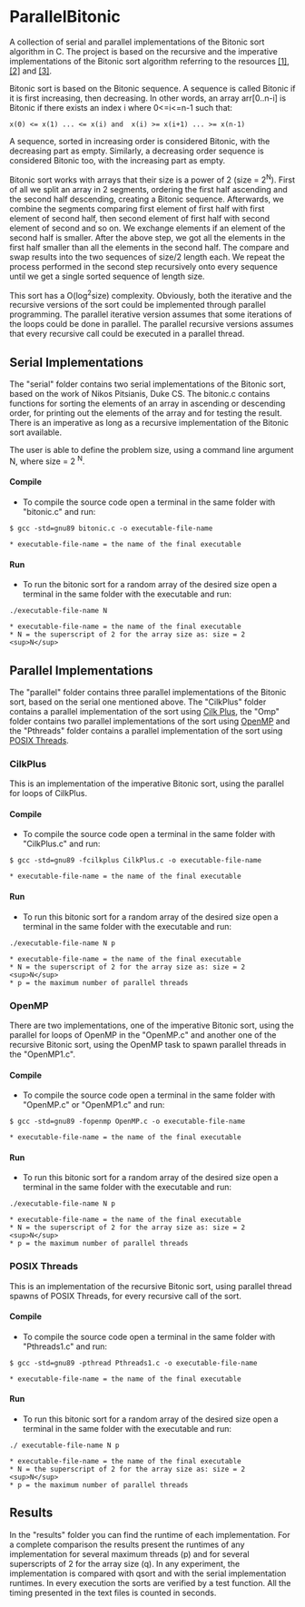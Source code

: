 

# ParallelBitonic
A collection of serial and parallel implementations of the Bitonic sort algorithm in C. The project is based on the recursive and the imperative implementations of the Bitonic sort algorithm referring to the resources [[1]](http://www.cag.lcs.mit.edu/streamit/results/bitonic/code/c/bitonic.c), [[2]](http://www.tools-of-computing.com/tc/CS/Sorts/bitonic_sort.htm) and [[3]](http://www.iti.fh-flensburg.de/lang/algorithmen/sortieren/bitonic/bitonicen.htm ). 

Bitonic sort is based on the Bitonic sequence. A sequence is called Bitonic if it is first increasing, then decreasing. In other words, an array arr[0..n-i] is Bitonic if there exists an index i where 0<=i<=n-1 such that:

```x(0) <= x(1) ... <= x(i) and  x(i) >= x(i+1) ... >= x(n-1)```

A sequence, sorted in increasing order is considered Bitonic, with the decreasing part as empty. Similarly, a decreasing order sequence is considered Bitonic too, with the increasing part as empty.

Bitonic sort works with arrays that their size is a power of 2 (size = 2<sup>N</sup>). First of all we split an array in 2 segments, ordering the first half ascending and the second half descending, creating a Bitonic sequence. Afterwards, we combine the segments comparing first element of first half with first element of second half, then second element of first half with second element of second and so on. We exchange elements if an element of the second half is smaller. After the above step, we got all the elements in the first half smaller than all the elements in the second half. The compare and swap results into the two sequences of size/2 length each. We repeat the process performed in the second step recursively onto every sequence until we get a single sorted sequence of length size.

This sort has a O(log<sup>2</sup>size) complexity. Obviously, both the iterative and the recursive versions of the sort could be implemented through parallel programming. The parallel iterative version assumes that some iterations of the loops could be done in parallel. The parallel recursive versions assumes that every recursive call could be executed in a parallel thread.

## Serial Implementations
The "serial" folder contains two serial implementations of the Bitonic sort, based on the work of Nikos Pitsianis, Duke CS. The bitonic.c contains functions for sorting the elements of an array in ascending or descending order, for printing out the elements of the array and for testing the result. There is an imperative as long as a recursive implementation of the Bitonic sort available.

The user is able to define the problem size, using  a command line argument N, where size = 2 <sup>N</sup>.

#### Compile
- To compile the source code open a terminal in the same folder with "bitonic.c" and run:

```$ gcc -std=gnu89 bitonic.c -o executable-file-name```

	* executable-file-name = the name of the final executable

#### Run
- To run the bitonic sort for a random array of the desired size open a terminal in the same folder with the executable and run:

```./executable-file-name N```

	* executable-file-name = the name of the final executable
	* N = the superscript of 2 for the array size as: size = 2 <sup>N</sup>


## Parallel Implementations
The "parallel" folder contains three parallel implementations of the Bitonic sort, based on the serial one mentioned above. The "CilkPlus" folder contains a parallel implementation of the sort using [Cilk Plus](https://www.cilkplus.org/), the "Omp" folder contains two parallel implementations of the sort using [OpenMP](https://www.openmp.org/) and the "Pthreads" folder contains a parallel implementation of the sort using [POSIX Threads](https://pubs.opengroup.org/onlinepubs/9699919799/basedefs/pthread.h.html).

### CilkPlus
This is an implementation of the imperative Bitonic sort, using the parallel for loops of CilkPlus.

#### Compile
- To compile the source code open a terminal in the same folder with "CilkPlus.c" and run:

```$ gcc -std=gnu89 -fcilkplus CilkPlus.c -o executable-file-name```

	* executable-file-name = the name of the final executable

#### Run
- To run this bitonic sort for a random array of the desired size open a terminal in the same folder with the executable and run:

```./executable-file-name N p```

	* executable-file-name = the name of the final executable
	* N = the superscript of 2 for the array size as: size = 2 <sup>N</sup>
	* p = the maximum number of parallel threads

### OpenMP
There are two implementations, one of the imperative Bitonic sort, using the parallel for loops of OpenMP in the "OpenMP.c" and another one of the recursive Bitonic sort, using the OpenMP task to spawn parallel threads in the "OpenMP1.c".

#### Compile
- To compile the source code open a terminal in the same folder with "OpenMP.c" or "OpenMP1.c" and run:

```$ gcc -std=gnu89 -fopenmp OpenMP.c -o executable-file-name```

	* executable-file-name = the name of the final executable

#### Run
- To run this bitonic sort for a random array of the desired size open a terminal in the same folder with the executable and run:

```./executable-file-name N p```

	* executable-file-name = the name of the final executable
	* N = the superscript of 2 for the array size as: size = 2 <sup>N</sup>
	* p = the maximum number of parallel threads

### POSIX Threads
This is an implementation of the recursive Bitonic sort, using parallel thread spawns of POSIX Threads, for every recursive call of the sort.

#### Compile
- To compile the source code open a terminal in the same folder with "Pthreads1.c" and run:

```$ gcc -std=gnu89 -pthread Pthreads1.c -o executable-file-name```

	* executable-file-name = the name of the final executable

#### Run
- To run this bitonic sort for a random array of the desired size open a terminal in the same folder with the executable and run:

```./ executable-file-name N p```

	* executable-file-name = the name of the final executable
	* N = the superscript of 2 for the array size as: size = 2 <sup>N</sup>
	* p = the maximum number of parallel threads

## Results
In the "results" folder you can find the runtime of each implementation. For a complete comparison the results present the runtimes of any implementation for several maximum threads (p) and for several superscripts of 2 for the array size (q). In any experiment, the implementation is compared with qsort and with the serial implementation runtimes. In every execution the sorts are verified by a test function. All the timing presented in the text files is counted in seconds.
